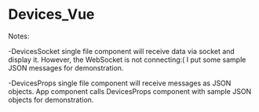 # Devices_Vue

Notes:

-DevicesSocket single file component will receive data via socket and display it. However, the WebSocket is not connecting:( I put some sample JSON messages for demonstration.

-DevicesProps single file component will receive messages as JSON objects. App component calls DevicesProps component with sample JSON objects for demonstration.
